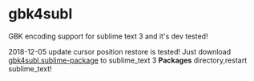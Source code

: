 gbk4subl
========

GBK encoding support for sublime text 3 and it's dev tested!

2018-12-05 update cursor position restore is tested! 
Just download [gbk4subl.sublime-package](https://raw.githubusercontent.com/jeewood/gbk4subl/master/gbk4subl.sublime-package) to sublime_text 3 **Packages** directory,restart sublime_text!


